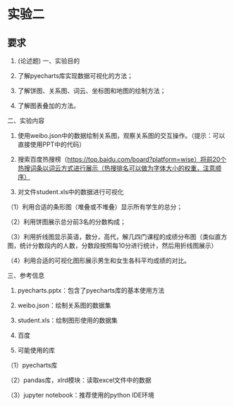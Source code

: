 # 实验二

## 要求

1. (论述题)
一、实验目的

1. 了解pyecharts库实现数据可视化的方法；

2. 了解饼图、关系图、词云、坐标图和地图的绘制方法；

3. 了解图表叠加的方法。

二、实验内容

1. 使用weibo.json中的数据绘制关系图，观察关系图的交互操作。（提示：可以直接使用PPT中的代码）



2. 搜索百度热搜榜（https://top.baidu.com/board?platform=wise）将前20个热搜词条以词云方式进行展示（热搜排名可以做为字体大小的权重，注意顺序）



3. 对文件student.xls中的数据进行可视化

（1）利用合适的条形图（堆叠或不堆叠）显示所有学生的总分；

（2）利用饼图展示总分前3名的分数构成；

（3）利用折线图显示英语，数分，高代，解几四门课程的成绩分布图（类似直方图，统计分数段内的人数，分数段按照每10分进行统计，然后用折线图展示）

（4）利用合适的可视化图形展示男生和女生各科平均成绩的对比。



三、参考信息

1.  pyecharts.pptx：包含了pyecharts库的基本使用方法

2.  weibo.json：绘制关系图的数据集

3.  student.xls：绘制图形使用的数据集

4.  百度

5. 可能使用的库

（1）pyecharts库

（2）pandas库，xlrd模块：读取excel文件中的数据

（3）jupyter notebook：推荐使用的python IDE环境